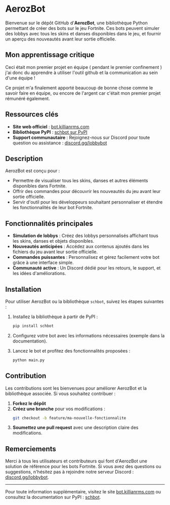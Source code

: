 # AerozBot

Bienvenue sur le dépôt GitHub d'**AerozBot**, une bibliothèque Python permettant de créer des bots sur le jeu Fortnite. Ces bots peuvent simuler des lobbys avec tous les skins et danses disponibles dans le jeu, et fournir un aperçu des nouveautés avant leur sortie officielle.

## Mon apprentissage critique 

Ceci était mon premier projet en équipe ( pendant le premier confinement ) j'ai donc du apprendre à utiliser l'outil github et la communication au sein d'une équipe !

Ce projet m'a finalement apporté beaucoup de bonne chose comme le savoir faire en équipe, ou encore de l'argent car c'était mon premier projet rémunéré également.

## Ressources clés

- **Site web officiel** : [bot.killianrms.com](https://bot.killianrms.com)
- **Bibliothèque PyPI** : [schbot sur PyPI](https://pypi.org/project/schbot/)
- **Support communautaire** : Rejoignez-nous sur Discord pour toute question ou assistance : [discord.gg/lobbybot](https://discord.gg/lobbybot)

## Description

AerozBot est conçu pour :

- Permettre de visualiser tous les skins, danses et autres éléments disponibles dans Fortnite.
- Offrir des commandes pour découvrir les nouveautés du jeu avant leur sortie officielle.
- Servir d'outil pour les développeurs souhaitant personnaliser et étendre les fonctionnalités de leur bot Fortnite.

## Fonctionnalités principales

- **Simulation de lobbys** : Créez des lobbys personnalisés affichant tous les skins, danses et objets disponibles.
- **Nouveautés anticipées** : Accédez aux contenus ajoutés dans les fichiers du jeu avant leur sortie officielle.
- **Commandes puissantes** : Personnalisez et gérez facilement votre bot grâce à une interface simple.
- **Communauté active** : Un Discord dédié pour les retours, le support, et les idées d'améliorations.

## Installation

Pour utiliser AerozBot ou la bibliothèque `schbot`, suivez les étapes suivantes :

1. Installez la bibliothèque à partir de PyPI :
   ```bash
   pip install schbot
   ```

2. Configurez votre bot avec les informations nécessaires (exemple dans la documentation).

3. Lancez le bot et profitez des fonctionnalités proposées :
   ```bash
   python main.py
   ```

## Contribution

Les contributions sont les bienvenues pour améliorer AerozBot et la bibliothèque associée. Si vous souhaitez contribuer :

1. **Forkez le dépôt**
2. **Créez une branche** pour vos modifications :
   ```bash
   git checkout -b feature/ma-nouvelle-fonctionnalite
   ```
3. **Soumettez une pull request** avec une description claire des modifications.

## Remerciements

Merci à tous les utilisateurs et contributeurs qui font d'AerozBot une solution de référence pour les bots Fortnite. Si vous avez des questions ou suggestions, n'hésitez pas à rejoindre notre serveur Discord : [discord.gg/lobbybot](https://discord.gg/lobbybot).

---

Pour toute information supplémentaire, visitez le site [bot.killianrms.com](https://bot.killianrms.com) ou consultez la documentation sur PyPI : [schbot](https://pypi.org/project/schbot/).
